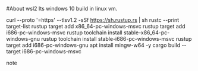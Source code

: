 #About wsl2
Its windows 10 build in linux vm.

curl --proto '=https' --tlsv1.2 -sSf https://sh.rustup.rs | sh
rustc --print target-list
rustup target add x86_64-pc-windows-msvc
rustup target add i686-pc-windows-msvc
rustup toolchain install stable-x86_64-pc-windows-gnu
rustup toolchain install stable-i686-pc-windows-msvc
rustup target add i686-pc-windows-gnu
 apt install mingw-w64 -y
cargo build --target i686-pc-windows-msvc

note